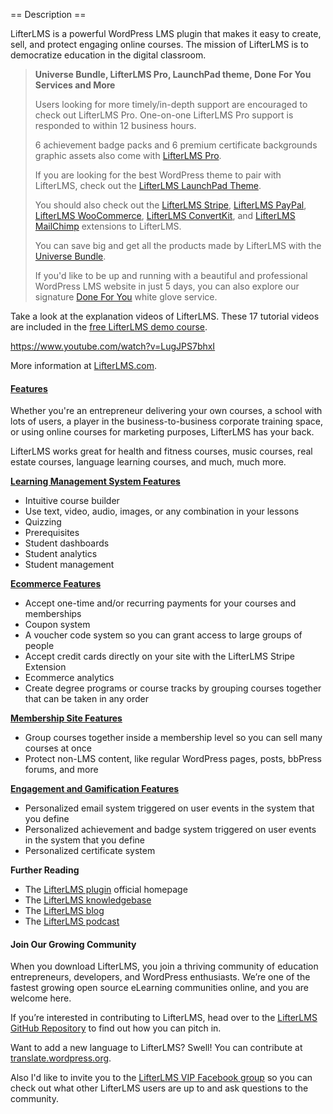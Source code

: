 == Description ==

LifterLMS is a powerful WordPress LMS plugin that makes it easy to create, sell, and protect engaging online courses. The mission of LifterLMS is to democratize education in the digital classroom.

>**Universe Bundle, LifterLMS Pro, LaunchPad theme, Done For You Services and More**
>
>Users looking for more timely/in-depth support are encouraged to check out LifterLMS Pro. One-on-one LifterLMS Pro support is responded to within 12 business hours.
>
>6 achievement badge packs and 6 premium certificate backgrounds graphic assets also come with [LifterLMS Pro][pro].
>
>If you are looking for the best WordPress theme to pair with LifterLMS, check out the [LifterLMS LaunchPad Theme][lp].
>
>You should also check out the [LifterLMS Stripe][stripe], [LifterLMS PayPal][pp], [LifterLMS WooCommerce](wc), [LifterLMS ConvertKit][ck], and [LifterLMS MailChimp][mc] extensions to LifterLMS.
>
>You can save big and get all the products made by LifterLMS with the [Universe Bundle][bundle].
>
>If you'd like to be up and running with a beautiful and professional WordPress LMS website in just 5 days, you can also explore our signature [Done For You][dfy] white glove service.

Take a look at the explanation videos of LifterLMS. These 17 tutorial videos are included in the [free LifterLMS demo course][demo].

https://www.youtube.com/watch?v=LugJPS7bhxI

More information at [LifterLMS.com][home].

#### [Features][features]

Whether you're an entrepreneur delivering your own courses, a school with lots of users, a player in the business-to-business corporate training space, or using online courses for marketing purposes, LifterLMS has your back.

LifterLMS works great for health and fitness courses, music courses, real estate courses, language learning courses, and much, much more.

**[Learning Management System Features][feature-lms]**

+ Intuitive course builder
+ Use text, video, audio, images, or any combination in your lessons
+ Quizzing
+ Prerequisites
+ Student dashboards
+ Student analytics
+ Student management

**[Ecommerce Features][feature-ecomm]**

+ Accept one-time and/or recurring payments for your courses and memberships
+ Coupon system
+ A voucher code system so you can grant access to large groups of people
+ Accept credit cards directly on your site with the LifterLMS Stripe Extension
+ Ecommerce analytics
+ Create degree programs or course tracks by grouping courses together that can be taken in any order

**[Membership Site Features][feature-membership]**

+ Group courses together inside a membership level so you can sell many courses at once
+ Protect non-LMS content, like regular WordPress pages, posts, bbPress forums, and more

**[Engagement and Gamification Features][feature-engagement]**

+ Personalized email system triggered on user events in the system that you define
+ Personalized achievement and badge system triggered on user events in the system that you define
+ Personalized certificate system

**Further Reading**

+ The [LifterLMS plugin][home] official homepage
+ The [LifterLMS knowledgebase][docs]
+ The [LifterLMS blog][blog]
+ The [LifterLMS podcast][podcast]

#### Join Our Growing Community

When you download LifterLMS, you join a thriving community of education entrepreneurs, developers, and WordPress enthusiasts. We’re one of the fastest growing open source eLearning communities online, and you are welcome here.

If you’re interested in contributing to LifterLMS, head over to the [LifterLMS GitHub Repository][git] to find out how you can pitch in.

Want to add a new language to LifterLMS? Swell! You can contribute at [translate.wordpress.org][translate].

Also I'd like to invite you to the [LifterLMS VIP Facebook group][facebook] so you can check out what other LifterLMS users are up to and ask questions to the community.


[home]: https://lifterlms.com/?utm_source=LifterLMS%20Plugin&utm_medium=README&utm_campaign=Readme%20to%20Sale
[docs]: https://lifterlms.com/docs/?utm_source=LifterLMS%20Plugin&utm_medium=README&utm_campaign=Readme%20to%20Sale
[blog]: http://blog.lifterlms.com/?utm_source=LifterLMS%20Plugin&utm_medium=README&utm_campaign=Readme%20to%20Sale
[podcast]: http://podcast.lifterlms.com/?utm_source=LifterLMS%20Plugin&utm_medium=README&utm_campaign=Readme%20to%20Sale
[git]: https://github.com/gocodebox/lifterlms/?utm_source=LifterLMS%20Plugin&utm_medium=README&utm_campaign=Readme%20to%20Sale
[demo]: https://demo.lifterlms.com/course/how-to-build-a-learning-management-system-with-lifterlms/?utm_source=LifterLMS%20Plugin&utm_medium=README&utm_campaign=Readme%20to%20Sale
[translate]: https://translate.lifterlms.com/?utm_source=LifterLMS%20Plugin&utm_medium=README&utm_campaign=Readme%20to%20Sale
[facebook]: https://www.facebook.com/groups/lifterlmsvip/

[pro]: https://lifterlms.com/product/lifterlms-pro/?utm_source=LifterLMS%20Plugin&utm_medium=README&utm_campaign=Readme%20to%20Sale
[lp]: https://lifterlms.com/product/launchpad/?utm_source=LifterLMS%20Plugin&utm_medium=README&utm_campaign=Readme%20to%20Sale
[stripe]: https://lifterlms.com/product/stripe-extension/?utm_source=LifterLMS%20Plugin&utm_medium=README&utm_campaign=Readme%20to%20Sale
[pp]: https://lifterlms.com/product/paypal-extension/?utm_source=LifterLMS%20Plugin&utm_medium=README&utm_campaign=Readme%20to%20Sale
[wc]: https://lifterlms.com/product/woocommerce-extension/?utm_source=LifterLMS%20Plugin&utm_medium=README&utm_campaign=Readme%20to%20Sale
[ck]: https://lifterlms.com/product/lifterlms-convertkit/?utm_source=LifterLMS%20Plugin&utm_medium=README&utm_campaign=Readme%20to%20Sale
[mc]: https://lifterlms.com/product/mailchimp-extension/?utm_source=LifterLMS%20Plugin&utm_medium=README&utm_campaign=Readme%20to%20Sale
[bundle]: https://lifterlms.com/product/universe-bundle/?utm_source=LifterLMS%20Plugin&utm_medium=README&utm_campaign=Readme%20to%20Sale
[dfy]: https://lifterlms.com/dfy/?utm_source=LifterLMS%20Plugin&utm_medium=README&utm_campaign=Readme%20to%20Sale

[features]: https://lifterlms.com/features/?utm_source=LifterLMS%20Plugin&utm_medium=README&utm_campaign=Readme%20to%20Sale
[feature-lms]: https://lifterlms.com/features/lms/?utm_source=LifterLMS%20Plugin&utm_medium=README&utm_campaign=Readme%20to%20Sale
[feature-ecomm]: https://lifterlms.com/features/e-commerce/?utm_source=LifterLMS%20Plugin&utm_medium=README&utm_campaign=Readme%20to%20Sale
[feature-membership]: https://lifterlms.com/features/membership/?utm_source=LifterLMS%20Plugin&utm_medium=README&utm_campaign=Readme%20to%20Sale
[feature-engagement]: https://lifterlms.com/features/engagement/?utm_source=LifterLMS%20Plugin&utm_medium=README&utm_campaign=Readme%20to%20Sale
